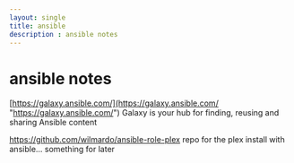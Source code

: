```yaml
---
layout: single
title: ansible 
description : ansible notes
---
```


# ansible notes


[https://galaxy.ansible.com/](https://galaxy.ansible.com/ "https://galaxy.ansible.com/")
Galaxy is your hub for finding, reusing and sharing Ansible content

https://github.com/wilmardo/ansible-role-plex
repo for the plex install with ansible... something for later
